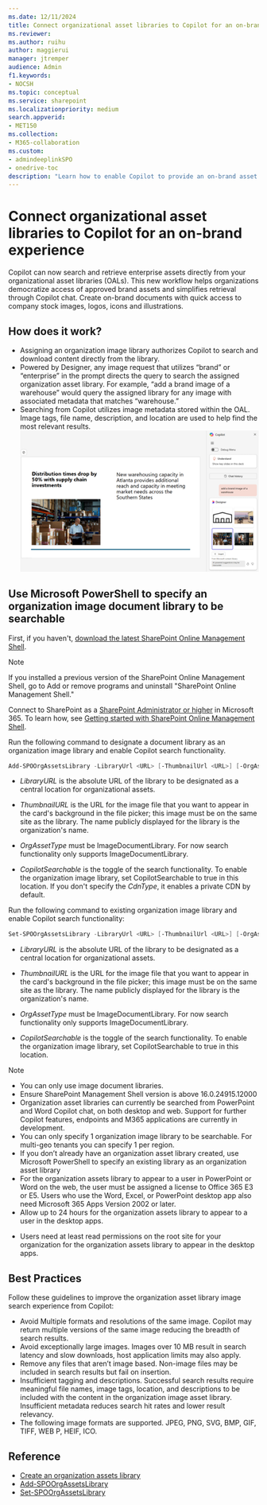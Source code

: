 ```yaml
---
ms.date: 12/11/2024
title: Connect organizational asset libraries to Copilot for an on-brand experience
ms.reviewer:
ms.author: ruihu
author: maggierui
manager: jtremper
audience: Admin
f1.keywords:
- NOCSH
ms.topic: conceptual
ms.service: sharepoint
ms.localizationpriority: medium
search.appverid:
- MET150
ms.collection:
- M365-collaboration
ms.custom:
- admindeeplinkSPO
- onedrive-toc
description: "Learn how to enable Copilot to provide an on-brand asset experience by specifying organization asset libraries for users to query images, logos, or illustrations directly from chat."
---
```

# Connect organizational asset libraries to Copilot for an on-brand experience

Copilot can now search and retrieve enterprise assets directly from your organizational asset libraries (OALs). This new workflow helps organizations democratize access of approved brand assets and simplifies retrieval through Copilot chat. Create on-brand documents with quick access to company stock images, logos, icons and illustrations.

## How does it work?

- Assigning an organization image library authorizes Copilot to search and download content directly from the library. 
- Powered by Designer, any image request that utilizes “brand” or “enterprise” in the prompt directs the query to search the assigned organization asset library. For example, “add a brand image of a warehouse” would query the assigned library for any image with associated metadata that matches “warehouse.”
- Searching from Copilot utilizes image metadata stored within the OAL. Image tags, file name, description, and location are used to help find the most relevant results.
![Screenshot of searching for brand images in Copilot.](media/copilot-brand-image-search.png)

## Use Microsoft PowerShell to specify an organization image document library to be searchable

First, if you haven't, [download the latest SharePoint Online Management Shell](https://go.microsoft.com/fwlink/p/?LinkId=255251).

> [!NOTE]
> If you installed a previous version of the SharePoint Online Management Shell, go to Add or remove programs and uninstall "SharePoint Online Management Shell."

Connect to SharePoint as a [SharePoint Administrator or higher](./sharepoint-admin-role.md) in Microsoft 365. To learn how, see [Getting started with SharePoint Online Management Shell](/powershell/sharepoint/sharepoint-online/connect-sharepoint-online).

Run the following command to designate a document library as an organization image library and enable Copilot search functionality. 

```PowerShell
Add-SPOOrgAssetsLibrary -LibraryUrl <URL> [-ThumbnailUrl <URL>] [-OrgAssetType ImageDocumentLibrary] [-CdnType <Public or Private>] [-CopilotSearchable <True or False>] 
```
- *LibraryURL* is the absolute URL of the library to be designated as a central location for organizational assets. 

- *ThumbnailURL* is the URL for the image file that you want to appear in the card's background in the file picker; this image must be on the same site as the library. The name publicly displayed for the library is the organization's name. 

- *OrgAssetType* must be ImageDocumentLibrary. For now search functionality only supports ImageDocumentLibrary. 

- *CopilotSearchable* is the toggle of the search functionality. To enable the organization image library, set CopilotSearchable to true in this location. 
If you don't specify the *CdnType*, it enables a private CDN by default. 

Run the following command to existing organization image library and enable Copilot search functionality:

```PowerShell
Set-SPOOrgAssetsLibrary -LibraryUrl <URL> [-ThumbnailUrl <URL>] [-OrgAssetType ImageDocumentLibrary] [-CopilotSearchable <True or False>] 
```

- *LibraryURL* is the absolute URL of the library to be designated as a central location for organizational assets. 

- *ThumbnailURL* is the URL for the image file that you want to appear in the card's background in the file picker; this image must be on the same site as the library. The name publicly displayed for the library is the organization's name. 

- *OrgAssetType* must be ImageDocumentLibrary. For now search functionality only supports ImageDocumentLibrary. 

- *CopilotSearchable* is the toggle of the search functionality. To enable the organization image library, set CopilotSearchable to true in this location. 

> [!NOTE]
> - You can only use image document libraries.
> - Ensure SharePoint Management Shell version is above 16.0.24915.12000 
> - Organization asset libraries can currently be searched from PowerPoint and Word Copilot chat, on both desktop and web. Support for further Copilot features, endpoints and M365 applications are currently in development.
> - You can only specify 1 organization image library to be searchable. For multi-geo tenants you can specify 1 per region.
> - If you don’t already have an organization asset library created, use Microsoft PowerShell to specify an existing library as an organization asset library
> - For the organization assets library to appear to a user in PowerPoint or Word on the web, the user must be assigned a license to Office 365 E3 or E5. Users who use the Word, Excel, or PowerPoint desktop app also need Microsoft 365 Apps Version 2002 or later.
> - Allow up to 24 hours for the organization assets library to appear to a user in the desktop apps. 
- Users need at least read permissions on the root site for your organization for the organization assets library to appear in the desktop apps.

## Best Practices

Follow these guidelines to improve the organization asset library image search experience from Copilot:
- Avoid Multiple formats and resolutions of the same image. Copilot may return multiple versions of the same image reducing the breadth of search results. 
- Avoid exceptionally large images. Images over 10 MB result in search latency and slow downloads, host application limits may also apply.
- Remove any files that aren’t image based. Non-image files may be included in search results but fail on insertion.
- Insufficient tagging and descriptions. Successful search results require meaningful file names, image tags, location, and descriptions to be included with the content in the organization image asset library. Insufficient metadata reduces search hit rates and lower result relevancy.
- The following image formats are supported. JPEG, PNG, SVG, BMP, GIF, TIFF, WEB P, HEIF, ICO.

## Reference

- [Create an organization assets library](/sharepoint/organization-assets-library) 
- [Add-SPOOrgAssetsLibrary](/powershell/module/sharepoint-online/add-spoorgassetslibrary)
- [Set-SPOOrgAssetsLibrary](/powershell/module/sharepoint-online/set-spoorgassetslibrary)
